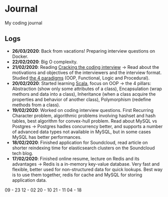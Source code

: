 # Journal

My coding journal

## Logs

- **26/03/2020**: Back from vacations! Preparing interview questions on Docker.
- **22/02/2020**: Big O complexity.
- **21/02/2020**: Reading [Cracking the coding interview](https://github.com/alxerg/Books-1/blob/master/Cracking%20the%20Coding%20Interview%2C%206th%20Edition%20189%20Programming%20Questions%20and%20Solutions.pdf) -> Read about the motivations and objectives of the interviewers and the interview format. Studied [the 4 paradigms](https://www.youtube.com/watch?v=cgVVZMfLjEI) (OOP, Functional, Logic and Procedural).
- **20/02/2020**: Started learning [Scala](https://www.scala-exercises.org/), focus on OOP -> the 4 pillars: Abstraction (show only some attributes of a class), Encapsulation (wrap methors and data into a class), Inheritance (when a class acquire the properties and behavior of another class), Polymorphism (redefine methods from a class).
- **19/02/2020**: Worked on coding interview questions. First Recurring Character problem, algorithmic problems involving hashset and hash tables, best algorithm for convex-hull problem. Read about MySQL vs Postgres -> Postgres hadles concurrency better, and supports a number of advanced data types not available in MySQL, but in some cases MySQL has better performances.
- **18/02/2020**: Finished application for Soundcloud, read article on shorter reindexing time for elasticsearch clusters on the Soundcloud tech blog.
- **17/02/2020**: Finished online resume, lecture on Redis and its advantages -> Redis is a in-memory key-value database. Very fast and flexible, better used for non-structured data for quick lookups. Best way is to use them together, redis for cache and MySQL for storing application data.

09 - 23
12 - 02
20 - 10
21 - 11
04 - 18
